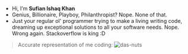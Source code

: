 * Hi, I’m **Sufian Ishaq Khan**
* Genius, Billionaire, Playboy, Philanthropist? Nope. None of that.
* Just your regular ol' programmer trying to make a living writing code, dreaming up exceptional solutions to all your software needs. Nope. Wrong again. Stackoverflow is king :D 
> Accurate representation of me coding:
> ![das-nuts](https://github.com/sufianishaqkhan/sufianishaqkhan/blob/main/das-nuts.gif)
